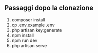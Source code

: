 ## Passaggi dopo la clonazione

1. composer install
2. cp .env.example .env
3. php artisan key:generate
4. npm install
5. npm run dev
6. php artisan serve



